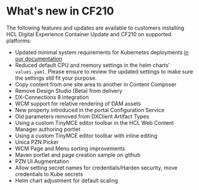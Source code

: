 # What's new in CF210

The following features and updates are available to customers installing HCL Digital Experience Container Update and CF210 on supported platforms:

- Updated minimal system requirements for Kubernetes deployments [in our documentation](../../../get_started/plan_deployment/container_deployment/limitations_requirements/)
- Reduced default CPU and memory settings in the helm charts' `values.yaml`.
  Please ensure to review the updated settings to make sure the settings still fit your purpose.
- Copy content from one site area to another in Content Composer
- Remove Design Studio (Beta) from delivery
- DX-Connections 8 integration
- WCM support for relative rendering of DAM assets
- New property introduced in the portal Configuration Service
- Old parameters removed from DXClient Artifact Types
- Using a custom TinyMCE editor toolbar in the HCL Web Content Manager authoring portlet
- Using a custom TinyMCE editor toolbar with inline editing
- Unica PZN Picker
- WCM Page and Menu sorting improvements
- Maven portlet and page creation sample on github
- PZN UI Augmentation
- Allow setting secret names for credentials/Harden security, move credentials to Kube secrets
- Helm chart adjustment for default scaling
